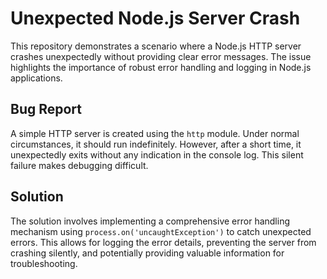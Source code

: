 # Unexpected Node.js Server Crash

This repository demonstrates a scenario where a Node.js HTTP server crashes unexpectedly without providing clear error messages.  The issue highlights the importance of robust error handling and logging in Node.js applications.

## Bug Report

A simple HTTP server is created using the `http` module.  Under normal circumstances, it should run indefinitely. However, after a short time, it unexpectedly exits without any indication in the console log.  This silent failure makes debugging difficult.

## Solution

The solution involves implementing a comprehensive error handling mechanism using `process.on('uncaughtException')` to catch unexpected errors.  This allows for logging the error details, preventing the server from crashing silently, and potentially providing valuable information for troubleshooting.